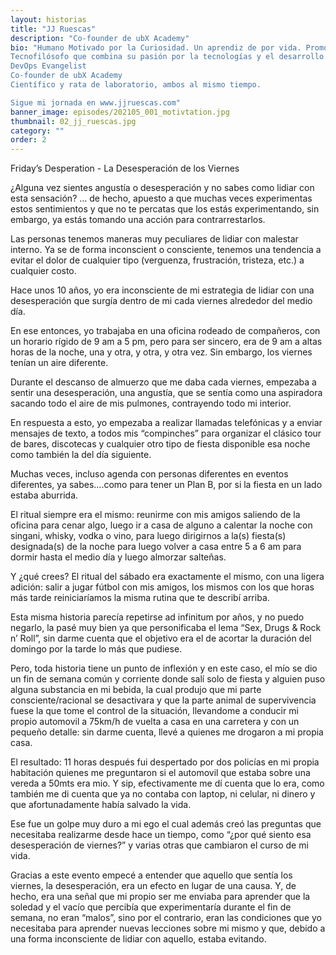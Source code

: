 ```yaml
---
layout: historias
title: "JJ Ruescas"
description: "Co-founder de ubX Academy"
bio: "Humano Motivado por la Curiosidad. Un aprendiz de por vida. Promotor de Kaizen.
Tecnofilósofo que combina su pasión por la tecnologías y el desarrollo personal.
DevOps Evangelist
Co-founder de ubX Academy
Científico y rata de laboratorio, ambos al mismo tiempo.

Sigue mi jornada en www.jjruescas.com"
banner_image: episodes/202105_001_motivtation.jpg
thumbnail: 02_jj_ruescas.jpg
category: ""
order: 2
---
```


Friday’s Desperation - La Desesperación de los Viernes

¿Alguna vez sientes angustía o desesperación y no sabes como lidiar con esta sensación?
… de hecho, apuesto a que muchas veces experimentas estos sentimientos y que no te percatas que los estás experimentando, sin embargo, ya estás tomando una acción para contrarrestarlos.

Las personas tenemos maneras muy peculiares de lidiar con malestar interno. Ya se de forma
inconscient o consciente, tenemos una tendencia a evitar el dolor de cualquier tipo (verguenza, frustración, tristeza, etc.) a cualquier costo.

Hace unos 10 años, yo era inconsciente de mi estrategia de lidiar con una desesperación que surgía dentro de mi cada viernes alrededor del medio día.

En ese entonces, yo trabajaba en una oficina rodeado de compañeros, con un horario rígido de 9 am a 5 pm, pero para ser sincero, era de 9 am a altas horas de la noche, una y otra, y otra, y otra vez. Sin embargo, los viernes tenían un aire diferente.

Durante el descanso de almuerzo que me daba cada viernes, empezaba a sentir una desesperación, una angustía, que se sentía como una aspiradora sacando todo el aire de mis pulmones, contrayendo todo mi interior.

En respuesta a esto, yo empezaba a realizar llamadas telefónicas y a enviar mensajes de texto, a todos mis “compinches” para organizar el clásico tour de bares, discotecas y cualquier otro tipo de fiesta disponible esa noche como también la del día siguiente.

Muchas veces, incluso agenda con personas diferentes en eventos diferentes, ya sabes….como para tener un Plan B, por si la fiesta en un lado estaba aburrida.

El ritual siempre era el mismo: reunirme con mis amigos saliendo de la oficina para cenar algo, luego ir a casa de alguno a calentar la noche con singani, whisky, vodka o vino, para luego dirigirnos a la(s) fiesta(s) designada(s) de la noche para luego volver a casa entre 5 a 6 am para dormir hasta el medio día y luego almorzar salteñas.

Y ¿qué crees? El ritual del sábado era exactamente el mismo, con una ligera adición: salir a jugar fútbol con mis amigos, los mismos con los que horas más tarde reiniciaríamos la misma rutina que te describí arriba.

Esta misma historia parecía repetirse ad infinitum por años, y no puedo negarlo, la pasé muy bien ya que personificaba el lema “Sex, Drugs & Rock n’ Roll”, sin darme cuenta que el objetivo era el de acortar la duración del domingo por la tarde lo más que pudiese.

Pero, toda historia tiene un punto de inflexión y en este caso, el mío se dio un fin de semana común y corriente donde salí solo de fiesta y alguien puso alguna substancia en mi bebida, la cual produjo que mi parte consciente/racional se desactivara y que la parte animal de supervivencia fuese la que tome el control de la situación, llevandome a conducir mi propio automovil a 75km/h de vuelta a casa en una carretera y con un pequeño detalle: sin darme cuenta, llevé a quienes me drogaron a mi propia casa.

El resultado: 11 horas después fui despertado por dos policías en mi propia habitación quienes me preguntaron si el automovil que estaba sobre una vereda a 50mts era mio. Y sip, efectivamente me dí cuenta que lo era, como también me di cuenta que ya no contaba con laptop, ni celular, ni dinero y que afortunadamente había salvado la vida.

Ese fue un golpe muy duro a mi ego el cual además creó las preguntas que necesitaba realizarme desde hace un tiempo, como “¿por qué siento esa desesperación de viernes?” y varias otras que cambiaron el curso de mi vida.

Gracias a este evento empecé a entender que aquello que sentía los viernes, la desesperación, era un efecto en lugar de una causa. Y, de hecho, era una señal que mi propio ser me enviaba para aprender que la soledad y el vacío que percibía que experimentaría durante el fin de semana, no eran “malos”, sino por el contrario, eran las condiciones que yo necesitaba para aprender nuevas lecciones sobre mi mismo y que, debido a una forma inconsciente de lidiar con aquello, estaba evitando.
